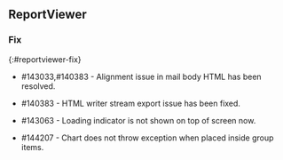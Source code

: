 ## ReportViewer

### Fix
{:#reportviewer-fix}

* \#143033,\#140383 - Alignment issue in mail body HTML has been resolved.

* \#140383 - HTML writer stream export issue has been fixed.

* \#143063 - Loading indicator is not shown on top of screen now.

* \#144207 - Chart does not throw exception when placed inside group items.

